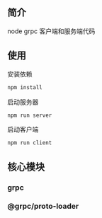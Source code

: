 ## 简介

node grpc 客户端和服务端代码

## 使用

安装依赖

```sh
npm install
```

启动服务器

```sh
npm run server
```

启动客户端

```sh
npm run client
```

## 核心模块

### grpc

### @grpc/proto-loader
